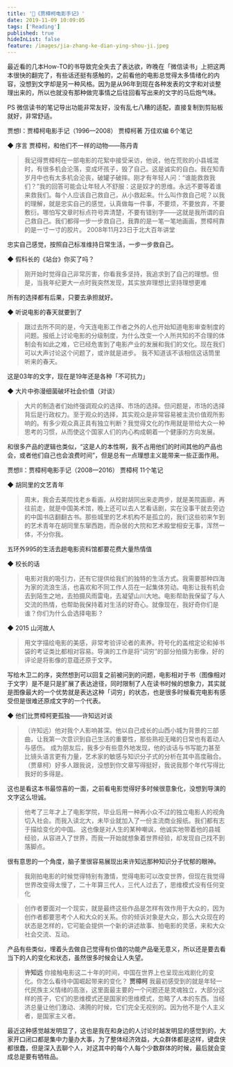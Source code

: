 ```yaml
---
title: '📖《贾樟柯电影手记》'
date: 2019-11-09 10:09:05
tags: ['Reading']
published: true
hideInList: false
feature: /images/jia-zhang-ke-dian-ying-shou-ji.jpeg
---
```


最近看的几本How-TO的书导致完全失去了表达欲，昨晚在「微信读书」上把这两本很快的翻完了，有些话还挺有感触的，之前看他的电影总觉得太多情绪化的内容，没想到文字却是另一种风格。因为是从96年到现在各种发表的文字和对谈整理出来的，所以也就没有那种做完事情之后往回看写出来的文字的马后炮气味。

PS 微信读书的笔记导出功能非常友好，没有乱七八糟的适配，直接复制到剪贴板就好，非常舒适。

<!-- more -->




贾想Ⅰ：贾樟柯电影手记（1996—2008）
贾樟柯著 万佳欢编
6个笔记


◆ 序言 贾樟柯，和他们不一样的动物——陈丹青 

> 我记得贾樟柯在一部电影的花絮中接受采访，他说，他在荒败的小县城混时，有很多机会沦落，变成坏孩子，毁了自己。这是诚实的自白。我在知青岁月中也有太多机会沦丧，破罐子破摔。刚才有年轻人问：“谁能救救我们？”我的回答可能会让年轻人不舒服：这是奴才的思维。永远不要等着谁来救我们。每个人应该自己救自己，从小救起来。什么叫作救自己呢？以我的理解，就是忠实自己的感觉，认真做每一件事，不要烦，不要放弃，不要敷衍。哪怕写文章时标点符号弄清楚，不要有错别字——这就是我所谓的自己救自己。我们都得一步一步救自己，我靠的是一笔一笔地画画，贾樟柯靠的是一寸一寸的胶片。
2008年11月23日于北大百年讲堂

忠实自己感觉，按照自己标准维持日常生活，一步一步救自己。

◆ 假科长的《站台》你买了吗？

> 刚开始时觉得自己非常厉害，你看我多坚持，我追求到了自己的理想。但是，当我年纪更大一点时我突然发现，其实放弃理想比坚持理想更难

所有的选择都有后果，只要去承担就好。

◆ 听说电影的春天就要到了

> 跟过去所不同的是，今天连电影工作者之外的人也开始知道电影审查制度的问题。报纸上讨论电影的分级制度，为什么改变一个人所共知的不合理的体制会有如此之难，它已经危害到了电影产业的发展和我们的文化。现在我们可以大声讨论这个问题了，或许就是进步。
> 我不知道该不该相信这话筒里听来的春天。

这是03年的文字，现在是19年还是各种「不可抗力」

◆ 大片中弥漫细菌破坏社会价值（对谈）

> 大片的制造者们始终强调观众的选择、市场的选择。但问题是，市场的选择背后是行政权力。至于观众的选择，其实观众是非常容易被主流价值观所影响的。有多少观众真正具有独立判断？我觉得文化的作用就是带给大众一种思考的习惯，从而使这个国家人们的内心构成朝着一个健康的方向发展。

和很多产品的逻辑也类似，“这是人的本性啊，我不占用他们的时间其他的产品也会，或者他们自己也会浪费时间”，但是总有一点理想主义能带来一些正面作用。

贾想Ⅱ：贾樟柯电影手记（2008—2016）
贾樟柯
11个笔记


◆ 胡同里的文艺青年

> 周末，我会去美院找老乡看画，从校尉胡同出来走两步，就是美院画廊，再往前走，就是中国美术馆，晚上还可以去人艺看话剧，实在没事干就去旁边的中国书店翻翻古书。那些城里的艺术机构不是孤立的，我们这些初来乍到的艺术青年在胡同里东窜西跑，而杂居的大院和艺术殿堂相安无事，浑然一体，不分你我。

五环外995的生活去趟电影资料馆都要花费大量热情值

◆ 校长的话

> 电影对我的吸引力，还有它提供给我们的独特的生活方式。我需要那种四海为家的流浪生活，也喜欢和不同工作人员在一起集体劳动。电影让我有机会去到陌生之地，去拍摄风雨雷电，去凝望山川大地。电影帮助我保留了与人交流的热情，也帮助我保持着对生活的好奇心。就像现在，我好奇你们是谁？你们为什么会选择电影？


◆ 2015 山河故人

> 用文字描绘电影的美感，非常考验评论者的素养。符号化的盖棺定论和掉书袋的考证类比都相对容易。导演的工作是将“词穷”的部分拍摄为影像，好的评论是将影像的意蕴还原于文字。

写给木卫二的序，突然想到可以回复之前被问到的问题，电影相对于书（图像相对于文字）是不是只是扩展了表达途径，同时限制了人在读书时候的想象力，其实就是图像最大的一个优势就是表达这种「词穷」的状态，也是很多时候看完电影有感受但是很难还原成文字的一个代表。



◆ 他们比贾樟柯更孤独——许知远对谈

> （许知远）他对我个人影响甚深。他以自己成长的山西小城为背景的三部曲，让我第一次意识到自己生活的重要性，那些熟视无睹的日常也有着动人与感伤。
成为朋友后，我多少有些意外地发现，他的谈话与书写能力甚至比镜头语言更有力量，艺术家的敏感与知识分子式的分析在其中高度融合。
> （贾章柯）好多人跟我说，没想到你文章写得挺好，我说我那个年代写得比我好的多得是。

这也是看这本书最惊喜的一面，之前看电影觉得好多时候很意象化，没想到导演的文字这么坦诚。

> 他考了三年才上了电影学院，毕业后用一种再小众不过的独立电影人的视角切入社会。而我入读北大，未毕业就加入了一份主流商业报纸。我们都有志于描绘变化的中国。
这也像是对人生的某种嘲讽，他诚实地带着他的县城经验，从容进入了世界，而我一开始就想象着世界经验，却发现自己找不到落脚点。

很有意思的一个角度，脑子里很容易展现出来许知远那种知识分子忧郁的眼神。

> 我刚拍电影的时候觉得特别有激情，觉得电影可以改变世界，但现在我觉得世界改变得太慢了，二十年算三代人，三代人过去了，思维模式没有任何变化

> 创作者要面对一个现实，就是最终这些作品是怎样有效作用于大众的，因为创作者都要思考个人和大众的关系。你的倾诉对象是大众，那么大众现在的状态是怎样的，它可能会提供一个新的讲述故事、拍电影的灵感，来和大众社会交流、互动。

产品有些类似，埋着头去做自己觉得有价值的功能产品毫无意义，所以还是要去看当下的人的变化和状态，虽然很多时候会让人失望。

> **许知远** 你接触电影这二十年的时间，中国在世界上也呈现出戏剧化的变化。你怎么看待中国崛起带来的变化？
> **贾樟柯** 我最初感受到的就是年轻一代民族主义情绪的高涨，这里面最主要的一个问题还是灵魂独立，大部分这样的孩子，它们的思维模式还是国家的思维模式，忽略了人本的东西。当经济总量让他们激动、沸腾的时候，它们完全无视别的。因为他不是个人主义者，是国家主义者。

最近这种感觉越发明显了，这也是我在和身边的人讨论时越发明显的感觉到的，大家开口闭口都是集中力量办大事，为了整体经济效益，大众群体都是这样，键盘侠都很蠢，但是深入去聊个人，对这其中的每个人每个少数群体的时候，最后就会变成总是要有牺牲品。




